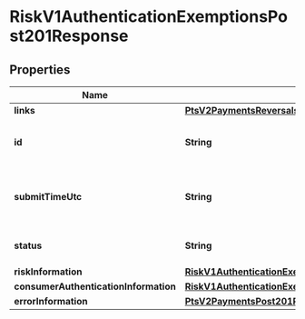 
# RiskV1AuthenticationExemptionsPost201Response

## Properties
Name | Type | Description | Notes
------------ | ------------- | ------------- | -------------
**links** | [**PtsV2PaymentsReversalsPost201ResponseLinks**](PtsV2PaymentsReversalsPost201ResponseLinks.md) |  |  [optional]
**id** | **String** | An unique identification number assigned by CyberSource to identify the submitted request. It is also appended to the endpoint of the resource. |  [optional]
**submitTimeUtc** | **String** | Time of request in UTC. Format: &#x60;YYYY-MM-DDThh:mm:ssZ&#x60; Example &#x60;2016-08-11T22:47:57Z&#x60; equals August 11, 2016, at 22:47:57 (10:47:57 p.m.). The &#x60;T&#x60; separates the date and the time. The &#x60;Z&#x60; indicates UTC.  |  [optional]
**status** | **String** | The status for authentication-exemptions 201. Value is: - AUTHENTICATION_EXEMPTIONS_SUCCESSFUL  |  [optional]
**riskInformation** | [**RiskV1AuthenticationExemptionsPost201ResponseRiskInformation**](RiskV1AuthenticationExemptionsPost201ResponseRiskInformation.md) |  |  [optional]
**consumerAuthenticationInformation** | [**RiskV1AuthenticationExemptionsPost201ResponseConsumerAuthenticationInformation**](RiskV1AuthenticationExemptionsPost201ResponseConsumerAuthenticationInformation.md) |  |  [optional]
**errorInformation** | [**PtsV2PaymentsPost201ResponseErrorInformation**](PtsV2PaymentsPost201ResponseErrorInformation.md) |  |  [optional]



